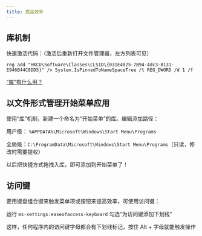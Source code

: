 ```yaml
---
title: 提高效率
---
```


## 库机制

快速激活代码：（激活后重新打开文件管理器，左方列表可见）

    reg add "HKCU\Software\Classes\CLSID\{031E4825-7B94-4dc3-B131-E946B44C8DD5}" /v System.IsPinnedToNameSpaceTree /t REG_DWORD /d 1 /f

[“库”有什么用？](https://sspai.com/post/41297)

## 以文件形式管理开始菜单应用

使用“库”机制，新建一个命名为“开始菜单”的库。编辑添加路径：

用户级： `%APPDATA%\Microsoft\Windows\Start Menu\Programs`

全局级：`C:\ProgramData\Microsoft\Windows\Start Menu\Programs`（只读，修改时需要提权）

以后把快捷方式拖拽入库，即可添加到开始菜单了！

## 访问键

要用键盘组合键来触发菜单项或按钮来提高效率，可使用访问键：

运行 `ms-settings:easeofaccess-keyboard` 勾选“为访问键添加下划线”

这样，任何程序内的访问键字母都会有下划线标记，按住 Alt + 字母就能触发操作
